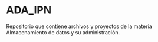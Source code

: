 # ADA_IPN
Repositorio que contiene archivos y proyectos de la materia Almacenamiento de datos y su administración.
